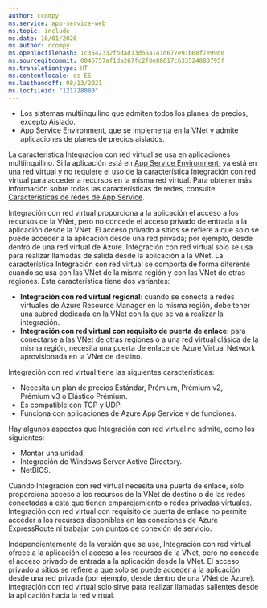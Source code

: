 ```yaml
---
author: ccompy
ms.service: app-service-web
ms.topic: include
ms.date: 10/01/2020
ms.author: ccompy
ms.openlocfilehash: 1c3542332fbdad13d56a141d677e91b68f7e99d0
ms.sourcegitcommit: 0046757af1da267fc2f0e88617c633524883795f
ms.translationtype: HT
ms.contentlocale: es-ES
ms.lasthandoff: 08/13/2021
ms.locfileid: "121728080"
---
```

* Los sistemas multiinquilino que admiten todos los planes de precios, excepto Aislado.
* App Service Environment, que se implementa en la VNet y admite aplicaciones de planes de precios aislados.

La característica Integración con red virtual se usa en aplicaciones multiinquilino. Si la aplicación está en [App Service Environment][ASEintro], ya está en una red virtual y no requiere el uso de la característica Integración con red virtual para acceder a recursos en la misma red virtual. Para obtener más información sobre todas las características de redes, consulte [Características de redes de App Service][Networkingfeatures].

Integración con red virtual proporciona a la aplicación el acceso a los recursos de la VNet, pero no concede el acceso privado de entrada a la aplicación desde la VNet. El acceso privado a sitios se refiere a que solo se puede acceder a la aplicación desde una red privada; por ejemplo, desde dentro de una red virtual de Azure. Integración con red virtual solo se usa para realizar llamadas de salida desde la aplicación a la VNet. La característica Integración con red virtual se comporta de forma diferente cuando se usa con las VNet de la misma región y con las VNet de otras regiones. Esta característica tiene dos variantes:

* **Integración con red virtual regional**: cuando se conecta a redes virtuales de Azure Resource Manager en la misma región, debe tener una subred dedicada en la VNet con la que se va a realizar la integración.
* **Integración con red virtual con requisito de puerta de enlace**: para conectarse a las VNet de otras regiones o a una red virtual clásica de la misma región, necesita una puerta de enlace de Azure Virtual Network aprovisionada en la VNet de destino.

Integración con red virtual tiene las siguientes características:

* Necesita un plan de precios Estándar, Prémium, Prémium v2, Prémium v3 o Elástico Prémium.
* Es compatible con TCP y UDP.
* Funciona con aplicaciones de Azure App Service y de funciones.

Hay algunos aspectos que Integración con red virtual no admite, como los siguientes:

* Montar una unidad.
* Integración de Windows Server Active Directory.
* NetBIOS.

Cuando Integración con red virtual necesita una puerta de enlace, solo proporciona acceso a los recursos de la VNet de destino o de las redes conectadas a esta que tienen emparejamiento o redes privadas virtuales. Integración con red virtual con requisito de puerta de enlace no permite acceder a los recursos disponibles en las conexiones de Azure ExpressRoute ni trabajar con puntos de conexión de servicio.

Independientemente de la versión que se use, Integración con red virtual ofrece a la aplicación el acceso a los recursos de la VNet, pero no concede el acceso privado de entrada a la aplicación desde la VNet. El acceso privado a sitios se refiere a que solo se puede acceder a la aplicación desde una red privada (por ejemplo, desde dentro de una VNet de Azure). Integración con red virtual solo sirve para realizar llamadas salientes desde la aplicación hacia la red virtual.

<!--Links-->
[ASEintro]: ../articles/app-service/environment/intro.md
[Networkingfeatures]: ../articles/app-service/networking-features.md
